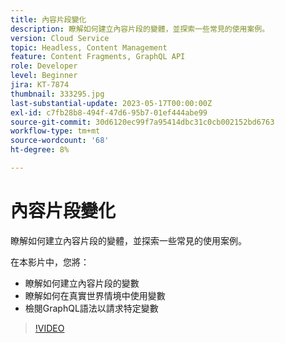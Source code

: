 ```yaml
---
title: 內容片段變化
description: 瞭解如何建立內容片段的變體，並探索一些常見的使用案例。
version: Cloud Service
topic: Headless, Content Management
feature: Content Fragments, GraphQL API
role: Developer
level: Beginner
jira: KT-7874
thumbnail: 333295.jpg
last-substantial-update: 2023-05-17T00:00:00Z
exl-id: c7fb28b8-494f-47d6-95b7-01ef444abe99
source-git-commit: 30d6120ec99f7a95414dbc31c0cb002152bd6763
workflow-type: tm+mt
source-wordcount: '68'
ht-degree: 8%

---
```


# 內容片段變化

瞭解如何建立內容片段的變體，並探索一些常見的使用案例。

在本影片中，您將：

+ 瞭解如何建立內容片段的變數
+ 瞭解如何在真實世界情境中使用變數
+ 檢閱GraphQL語法以請求特定變數

>[!VIDEO](https://video.tv.adobe.com/v/333295?quality=12&learn=on)


